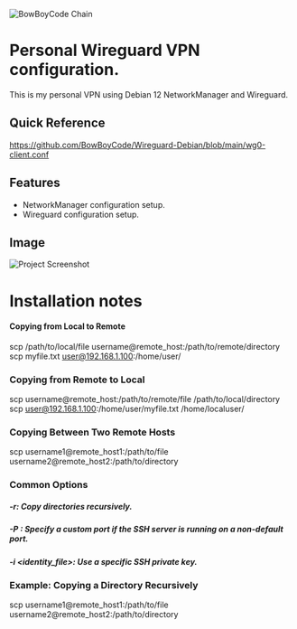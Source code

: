 ![BowBoyCode Chain](https://github.com/BowBoyCode/Wireguard-Debian/images/bowboycode-vpn.png)

# Personal Wireguard VPN configuration.
This is my personal VPN using Debian 12 NetworkManager and Wireguard.

## Quick Reference
https://github.com/BowBoyCode/Wireguard-Debian/blob/main/wg0-client.conf


## Features
- NetworkManager configuration setup.
- Wireguard configuration setup.

## Image

![Project Screenshot](https://github.com/username/repo-name/blob/main/path-to-image.png)

# Installation notes
#### Copying from Local to Remote
scp /path/to/local/file username@remote_host:/path/to/remote/directory
scp myfile.txt user@192.168.1.100:/home/user/

### Copying from Remote to Local
scp username@remote_host:/path/to/remote/file /path/to/local/directory
scp user@192.168.1.100:/home/user/myfile.txt /home/localuser/

### Copying Between Two Remote Hosts
scp username1@remote_host1:/path/to/file username2@remote_host2:/path/to/directory

### Common Options
##### -r: Copy directories recursively.
##### -P <port>: Specify a custom port if the SSH server is running on a non-default port.
##### -i <identity_file>: Use a specific SSH private key.

### Example: Copying a Directory Recursively
scp username1@remote_host1:/path/to/file username2@remote_host2:/path/to/directory




